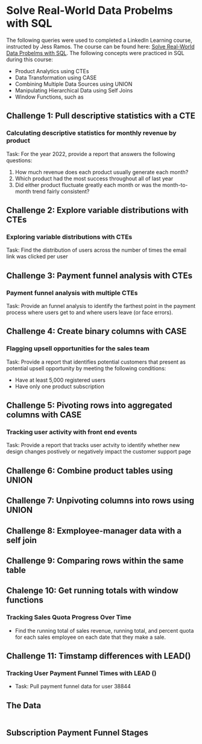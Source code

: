 # Solve Real-World Data Probelms with SQL
The following queries were used to completed a LinkedIn Learning course, instructed by Jess Ramos.
The course can be found here: [Solve Real-World Data Probelms with SQL](https://www.linkedin.com/learning/solve-real-world-data-problems-with-sql/continuing-on-with-sql).
The following concepts were practiced in SQL during this course:
* Product Analytics using CTEs
* Data Transformation using CASE
* Combining Multiple Data Sources using UNION
* Manipulating Hierarchical Data using Self Joins
* Window Functions, such as 

## Challenge 1: Pull descriptive statistics with a CTE
### Calculating descriptive statistics for monthly revenue by product
Task: For the year 2022, provide a report that answers the following questions:
1. How much revenue does each product usually generate each month?
2. Which product had the most success throughout all of last year
3. Did either product fluctuate greatly each month or was the month-to-month trend fairly consistent?

## Challenge 2: Explore variable distributions with CTEs
### Exploring variable distributions with CTEs
Task: Find the distribution of users across the number of times the email link was clicked per user

## Challenge 3: Payment funnel analysis with CTEs
### Payment funnel analysis with multiple CTEs
Task: Provide an funnel analysis to identify the farthest point in the payment process where users get to and where users leave (or face errors).

## Challenge 4: Create binary columns with CASE
### Flagging upsell opportunities for the sales team
Task: Provide a report that identifies potential customers that present as potential upsell opportunity by meeting the following conditions:
* Have at least 5,000 registered users
* Have only one product subscription

## Challenge 5: Pivoting rows into aggregated columns with CASE
### Tracking user activity with front end events
Task: Provide a report that tracks user actvity to identify whether new design changes postively or negatively impact the customer support page

## Challenge 6: Combine product tables using UNION

## Challenge 7: Unpivoting columns into rows using UNION

## Challenge 8: Exmployee-manager data with a self join

## Challenge 9: Comparing rows within the same table

## Chalenge 10: Get running totals with window functions
### Tracking Sales Quota Progress Over Time
* Find the running total of sales revenue, running total, and percent quota for each sales employee on each date that they make a sale.

## Challenge 11: Timstamp differences with LEAD()
### Tracking User Payment Funnel Times with LEAD ()
* Task: Pull payment funnel data for user 38844

## The Data
<span class="image main"><img src="https://www.codingame.com/work/servlet/fileservlet?id=57963837776032" alt="" /></span>

## Subscription Payment Funnel Stages
<span class="image main"><img src="https://www.codingame.com/work/servlet/fileservlet?id=57963977632205" alt="" /></span>

